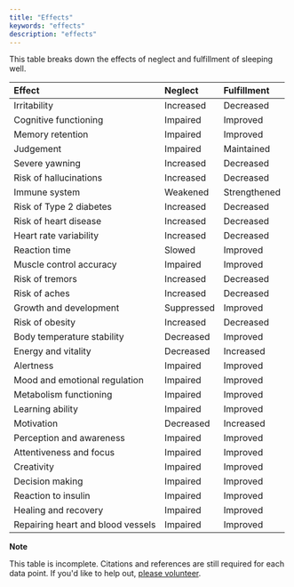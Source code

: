 ```yaml
---
title: "Effects"
keywords: "effects"
description: "effects"
---
```


This table breaks down the effects of neglect and fulfillment of sleeping well.

| Effect                            | Neglect    | Fulfillment  |
| :-------------------------------- | :--------- | :----------- |
| Irritability                      | Increased  | Decreased    |
| Cognitive functioning             | Impaired   | Improved     |
| Memory retention                  | Impaired   | Improved     |
| Judgement                         | Impaired   | Maintained   |
| Severe yawning                    | Increased  | Decreased    |
| Risk of hallucinations            | Increased  | Decreased    |
| Immune system                     | Weakened   | Strengthened |
| Risk of Type 2 diabetes           | Increased  | Decreased    |
| Risk of heart disease             | Increased  | Decreased    |
| Heart rate variability            | Increased  | Decreased    |
| Reaction time                     | Slowed     | Improved     |
| Muscle control accuracy           | Impaired   | Improved     |
| Risk of tremors                   | Increased  | Decreased    |
| Risk of aches                     | Increased  | Decreased    |
| Growth and development            | Suppressed | Improved     |
| Risk of obesity                   | Increased  | Decreased    |
| Body temperature stability        | Decreased  | Improved     |
| Energy and vitality               | Decreased  | Increased    |
| Alertness                         | Impaired   | Improved     |
| Mood and emotional regulation     | Impaired   | Improved     |
| Metabolism functioning            | Impaired   | Improved     |
| Learning ability                  | Impaired   | Improved     |
| Motivation                        | Decreased  | Increased    |
| Perception and awareness          | Impaired   | Improved     |
| Attentiveness and focus           | Impaired   | Improved     |
| Creativity                        | Impaired   | Improved     |
| Decision making                   | Impaired   | Improved     |
| Reaction to insulin               | Impaired   | Improved     |
| Healing and recovery              | Impaired   | Improved     |
| Repairing heart and blood vessels | Impaired   | Improved     |

**Note**

This table is incomplete. Citations and references are still required for each data point. If you'd like to help out, [please volunteer](https://docs.google.com/forms/d/e/1FAIpQLSefwCNdvxgpY6hQZ-FEnwmCHdZFOCD5WXwIMNeKmSDVSh9A2g/viewform?usp=pp_url&entry.1605531621=Sleep&entry.136454288=Effects).
